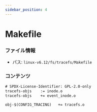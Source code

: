 ```yaml
---
sidebar_position: 4
---
```

# Makefile

### ファイル情報

- パス: `linux-v6.12/fs/tracefs/Makefile`

### コンテンツ

```txt
# SPDX-License-Identifier: GPL-2.0-only
tracefs-objs	:= inode.o
tracefs-objs	+= event_inode.o

obj-$(CONFIG_TRACING)	+= tracefs.o


```
